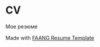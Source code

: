 # CV
Мое резюме

Made with [FAANG Resume Template](https://ru.overleaf.com/latex/templates/faangpath-simple-template/npsfpdqnxmbc)
